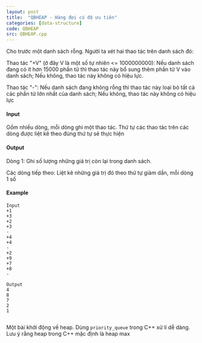 ```yaml
---
layout: post
title:  "QBHEAP - Hàng đợi có độ ưu tiên"
categories: [data-structure]
code: QBHEAP
src: QBHEAP.cpp
---
```




  



Cho trước một danh sách rỗng. Người ta xét hai thao tác trên danh sách đó:

Thao tác "+V" (ở đây V là một số tự nhiên <= 1000000000): Nếu danh sách đang có ít hơn 15000 phần tử thì thao tác này bổ sung thêm phần tử V vào danh sách; Nếu không, thao tác này không có hiệu lực.

Thao tác "-": Nếu danh sách đang không rỗng thì thao tác này loại bỏ tất cả các phần tử lớn nhất của danh sách; Nếu không, thao tác này không có hiệu lực

#### Input

Gồm nhiều dòng, mỗi dòng ghi một thao tác. Thứ tự các thao tác trên các dòng được liệt kê theo đúng thứ tự sẽ thực hiện

#### Output

Dòng 1: Ghi số lượng những giá trị còn lại trong danh sách.

Các dòng tiếp theo: Liệt kê những giá trị đó theo thứ tự giảm dần, mỗi dòng 1 số

#### Example

```
Input
+1
+3
+2
+3
-
+4
+4
-
+2
+9
+7
+8
-

Output
4
8 
7 
2 
1 


```

<!--more-->



Một bài khởi động về heap. Dùng `priority_queue` trong C++ xử lí dễ dàng. Lưu ý rằng heap trong C++ mặc định là heap max
